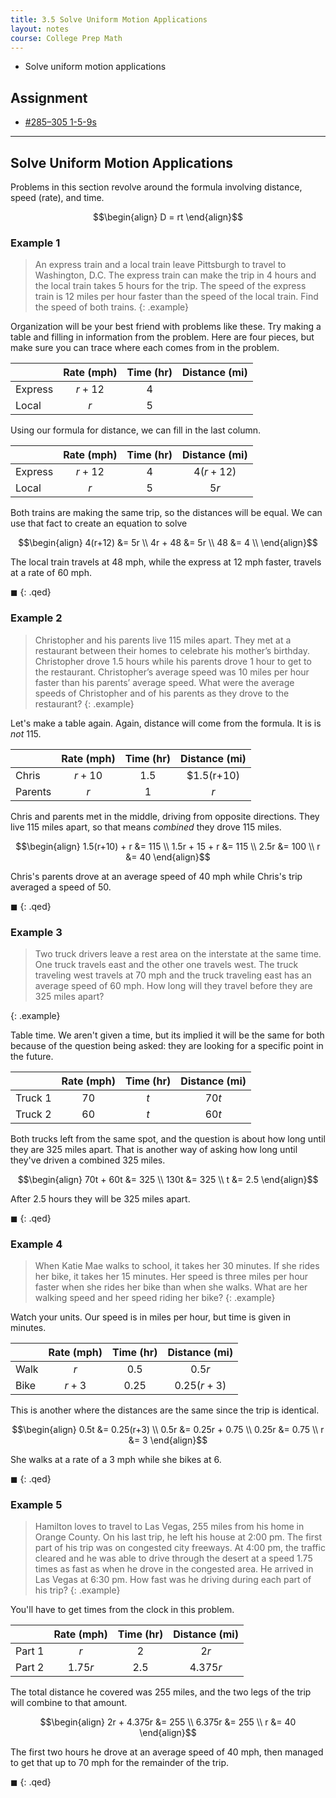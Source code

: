 ```yaml
---
title: 3.5 Solve Uniform Motion Applications
layout: notes
course: College Prep Math
---
```


- Solve uniform motion applications

## Assignment

- [#285–305 1-5-9s](https://openstax.org/books/elementary-algebra-2e/pages/3-5-solve-uniform-motion-applications#fs-id1168345435650)

---

## Solve Uniform Motion Applications

Problems in this section revolve around the formula involving distance, speed (rate), and time.

$$\begin{align}
D = rt
\end{align}$$

### Example 1

> An express train and a local train leave Pittsburgh to travel to Washington, D.C. The express train can make the trip in 4 hours and the local train takes 5 hours for the trip. The speed of the express train is 12 miles per hour faster than the speed of the local train. Find the speed of both trains.
{: .example}

Organization will be your best friend with problems like these. Try making a table and filling in information from the problem. Here are four pieces, but make sure you can trace where each comes from in the problem.

|         | Rate (mph) | Time (hr) | Distance (mi) |
| ------- | :--------: | :-------: | :-----------: |
| Express |   $r+12$   |    $4$    |               |
| Local   |    $r$     |    $5$    |               |

Using our formula for distance, we can fill in the last column.

|         | Rate (mph) | Time (hr) | Distance (mi) |
| ------- | :--------: | :-------: | :-----------: |
| Express |   $r+12$   |    $4$    |   $4(r+12)$   |
| Local   |    $r$     |    $5$    |     $5r$      |

Both trains are making the same trip, so the distances will be equal. We can use that fact to create an equation to solve

$$\begin{align}
4(r+12) &= 5r \\
4r + 48 &= 5r \\
48 &= 4 \\
\end{align}$$

The local train travels at $48$ mph, while the express at $12$ mph faster, travels at a rate of $60$ mph.

$\blacksquare$
{: .qed}

### Example 2

> Christopher and his parents live 115 miles apart. They met at a restaurant between their homes to celebrate his mother’s birthday. Christopher drove 1.5 hours while his parents drove 1 hour to get to the restaurant. Christopher’s average speed was 10 miles per hour faster than his parents’ average speed. What were the average speeds of Christopher and of his parents as they drove to the restaurant?
{: .example}

Let's make a table again. Again, distance will come from the formula. It is is *not* $115$.

|         | Rate (mph) | Time (hr) | Distance (mi) |
| ------- | :--------: | :-------: | :-----------: |
| Chris   |   $r+10$   |   $1.5$   |  $1.5(r+10)   |
| Parents |    $r$     |    $1$    |      $r$      |

Chris and parents met in the middle, driving from opposite directions. They live $115$ miles apart, so that means *combined* they drove $115$ miles.

$$\begin{align}
1.5(r+10) + r &= 115 \\
1.5r + 15 + r &= 115 \\
2.5r &= 100 \\
r &= 40
\end{align}$$

Chris's parents drove at an average speed of $40$ mph while Chris's trip averaged a speed of $50$.

$\blacksquare$
{: .qed}

### Example 3

> Two truck drivers leave a rest area on the interstate at the same time. One truck travels east and the other one travels west. The truck traveling west travels at 70 mph and the truck traveling east has an average speed of 60 mph. How long will they travel before they are 325 miles apart?

{: .example}

Table time. We aren't given a time, but its implied it will be the same for both because of the question being asked: they are looking for a specific point in the future.

|         | Rate (mph) | Time (hr) | Distance (mi) |
| ------- | :--------: | :-------: | :-----------: |
| Truck 1 |    $70$    |    $t$    |     $70t$     |
| Truck 2 |    $60$    |    $t$    |     $60t$     |

Both trucks left from the same spot, and the question is about how long until they are $325$ miles apart. That is another way of asking how long until they've driven a combined $325$ miles.

$$\begin{align}
70t + 60t &= 325 \\
130t &= 325 \\
t &= 2.5
\end{align}$$

After $2.5$ hours they will be $325$ miles apart.

$\blacksquare$
{: .qed}

### Example 4

> When Katie Mae walks to school, it takes her 30 minutes. If she rides her bike, it takes her 15 minutes. Her speed is three miles per hour faster when she rides her bike than when she walks. What are her walking speed and her speed riding her bike?
{: .example}

Watch your units. Our speed is in miles per hour, but time is given in minutes.

|      | Rate (mph) | Time (hr) | Distance (mi) |
| ---- | :--------: | :-------: | :-----------: |
| Walk |    $r$     |   $0.5$   |    $0.5r$     |
| Bike |   $r+3$    |  $0.25$   |  $0.25(r+3)$  |

This is another where the distances are the same since the trip is identical.

$$\begin{align}
0.5t &= 0.25(r+3) \\
0.5r &= 0.25r + 0.75 \\
0.25r &= 0.75 \\
r &= 3
\end{align}$$

She walks at a rate of a $3$ mph while she bikes at $6$.

$\blacksquare$
{: .qed}

### Example 5

> Hamilton loves to travel to Las Vegas, 255 miles from his home in Orange County. On his last trip, he left his house at 2:00 pm. The first part of his trip was on congested city freeways. At 4:00 pm, the traffic cleared and he was able to drive through the desert at a speed 1.75 times as fast as when he drove in the congested area. He arrived in Las Vegas at 6:30 pm. How fast was he driving during each part of his trip?
{: .example}

You'll have to get times from the clock in this problem.

|        | Rate (mph) | Time (hr) | Distance (mi) |
| ------ | :--------: | :-------: | :-----------: |
| Part 1 |    $r$     |    $2$    |     $2r$      |
| Part 2 |  $1.75r$   |   $2.5$   |   $4.375r$    |

The total distance he covered was $255$ miles, and the two legs of the trip will combine to that amount.

$$\begin{align}
2r + 4.375r &= 255 \\
6.375r &= 255 \\
r &= 40
\end{align}$$

The first two hours he drove at an average speed of $40$ mph, then managed to get that up to $70$ mph for the remainder of the trip.

$\blacksquare$
{: .qed}
